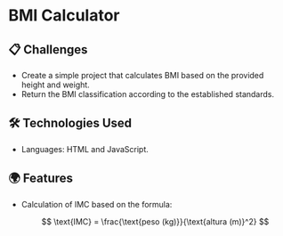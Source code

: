 # BMI Calculator

## 📋 Challenges

- Create a simple project that calculates BMI based on the provided height and weight.
- Return the BMI classification according to the established standards.

## 🛠️ Technologies Used

- Languages: HTML and JavaScript.

## 🌍 Features

- Calculation of IMC based on the formula:

  $$ \text{IMC} = \frac{\text{peso (kg)}}{\text{altura (m)}^2} $$

